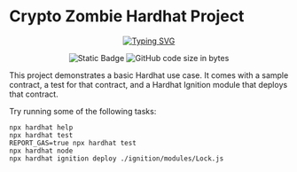# Crypto Zombie Hardhat Project


<p align="center">
<a href="https://git.io/typing-svg"><img src="https://readme-typing-svg.demolab.com?font=Fira+Code&pause=1000&center=true&vCenter=true&random=false&width=450&lines=Crypto+Zombie" alt="Typing SVG" /></a>
</p>
<div align="center">
<img alt="Static Badge" src="https://img.shields.io/badge/Astar-group-blue?labelColor=EE4E4E&color=151515">
<img alt="GitHub code size in bytes" src="https://img.shields.io/github/languages/code-size/CptDat9/Crypto_Zombie_Hardhat_Project?labelColor=7AA2E3&color=97E7E1">
</div>

This project demonstrates a basic Hardhat use case. It comes with a sample contract, a test for that contract, and a Hardhat Ignition module that deploys that contract.

Try running some of the following tasks:

```shell
npx hardhat help
npx hardhat test
REPORT_GAS=true npx hardhat test
npx hardhat node
npx hardhat ignition deploy ./ignition/modules/Lock.js
```
